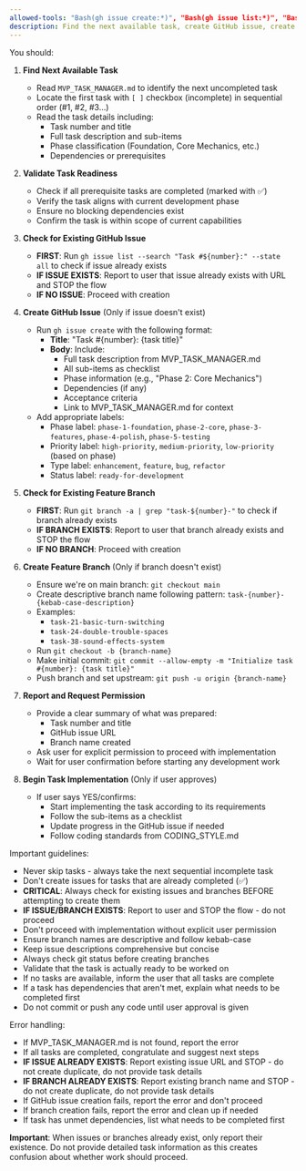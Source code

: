 ```yaml
---
allowed-tools: "Bash(gh issue create:*)", "Bash(gh issue list:*)", "Bash(gh label create:*)", "Bash(git checkout:*)", "Bash(git status)", "Bash(git log:*)", "Bash(git push:*)", "Bash(git commit:*)", "Read", "Edit", "MultiEdit"
description: Find the next available task, create GitHub issue, create feature branch, and initialize development workflow
---
```


You should:

1. **Find Next Available Task**
   - Read `MVP_TASK_MANAGER.md` to identify the next uncompleted task
   - Locate the first task with `[ ]` checkbox (incomplete) in sequential order (#1, #2, #3...)
   - Read the task details including:
     - Task number and title
     - Full task description and sub-items
     - Phase classification (Foundation, Core Mechanics, etc.)
     - Dependencies or prerequisites

2. **Validate Task Readiness**
   - Check if all prerequisite tasks are completed (marked with ✅)
   - Verify the task aligns with current development phase
   - Ensure no blocking dependencies exist
   - Confirm the task is within scope of current capabilities

3. **Check for Existing GitHub Issue**
   - **FIRST**: Run `gh issue list --search "Task #${number}:" --state all` to check if issue already exists
   - **IF ISSUE EXISTS**: Report to user that issue already exists with URL and STOP the flow
   - **IF NO ISSUE**: Proceed with creation

4. **Create GitHub Issue** (Only if issue doesn't exist)
   - Run `gh issue create` with the following format:
     - **Title**: "Task #{number}: {task title}"
     - **Body**: Include:
       - Full task description from MVP_TASK_MANAGER.md
       - All sub-items as checklist
       - Phase information (e.g., "Phase 2: Core Mechanics")
       - Dependencies (if any)
       - Acceptance criteria
       - Link to MVP_TASK_MANAGER.md for context
   - Add appropriate labels:
     - Phase label: `phase-1-foundation`, `phase-2-core`, `phase-3-features`, `phase-4-polish`, `phase-5-testing`
     - Priority label: `high-priority`, `medium-priority`, `low-priority` (based on phase)
     - Type label: `enhancement`, `feature`, `bug`, `refactor`
     - Status label: `ready-for-development`

5. **Check for Existing Feature Branch**
   - **FIRST**: Run `git branch -a | grep "task-${number}-"` to check if branch already exists
   - **IF BRANCH EXISTS**: Report to user that branch already exists and STOP the flow
   - **IF NO BRANCH**: Proceed with creation

6. **Create Feature Branch** (Only if branch doesn't exist)
   - Ensure we're on main branch: `git checkout main`
   - Create descriptive branch name following pattern: `task-{number}-{kebab-case-description}`
   - Examples:
     - `task-21-basic-turn-switching`
     - `task-24-double-trouble-spaces`
     - `task-38-sound-effects-system`
   - Run `git checkout -b {branch-name}`
   - Make initial commit: `git commit --allow-empty -m "Initialize task #{number}: {task title}"`
   - Push branch and set upstream: `git push -u origin {branch-name}`

7. **Report and Request Permission**
   - Provide a clear summary of what was prepared:
     - Task number and title
     - GitHub issue URL
     - Branch name created
   - Ask user for explicit permission to proceed with implementation
   - Wait for user confirmation before starting any development work

8. **Begin Task Implementation** (Only if user approves)
   - If user says YES/confirms:
     - Start implementing the task according to its requirements
     - Follow the sub-items as a checklist
     - Update progress in the GitHub issue if needed
     - Follow coding standards from CODING_STYLE.md
     <!-- - Commit changes incrementally with descriptive messages -->

Important guidelines:
- Never skip tasks - always take the next sequential incomplete task
- Don't create issues for tasks that are already completed (✅)
- **CRITICAL**: Always check for existing issues and branches BEFORE attempting to create them
- **IF ISSUE/BRANCH EXISTS**: Report to user and STOP the flow - do not proceed
- Don't proceed with implementation without explicit user permission
- Ensure branch names are descriptive and follow kebab-case
- Keep issue descriptions comprehensive but concise
- Always check git status before creating branches
- Validate that the task is actually ready to be worked on
- If no tasks are available, inform the user that all tasks are complete
- If a task has dependencies that aren't met, explain what needs to be completed first
- Do not commit or push any code until user approval is given

Error handling:
- If MVP_TASK_MANAGER.md is not found, report the error
- If all tasks are completed, congratulate and suggest next steps
- **IF ISSUE ALREADY EXISTS**: Report existing issue URL and STOP - do not create duplicate, do not provide task details
- **IF BRANCH ALREADY EXISTS**: Report existing branch name and STOP - do not create duplicate, do not provide task details
- If GitHub issue creation fails, report the error and don't proceed
- If branch creation fails, report the error and clean up if needed
- If task has unmet dependencies, list what needs to be completed first

**Important**: When issues or branches already exist, only report their existence. Do not provide detailed task information as this creates confusion about whether work should proceed.
